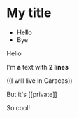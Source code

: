 # My title

- He**l**lo
- Bye

Hello

I'm **a** text
with __2 lines__

((I will live in Caracas))

But it's [[private]]

So cool!